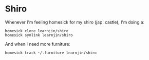 # Shiro

Whenever I'm feeling homesick for my shiro (jap: castle), I'm doing a:

    homesick clone learnjin/shiro
    homesick symlink learnjin/shiro

And when I need more furniture:

    homesick track ~/.furniture learnjin/shiro


